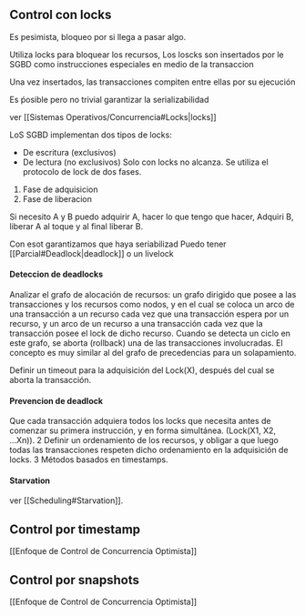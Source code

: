 ## Control con locks
Es pesimista, bloqueo por si llega a pasar algo.

Utiliza locks para bloquear los recursos, Los loscks son insertados por le SGBD como instrucciones especiales en medio de la transaccion 

Una vez insertados, las transacciones compiten entre ellas por su ejecución

Es ṕosible pero no trivial garantizar la serializabilidad

ver [[Sistemas Operativos/Concurrencia#Locks|locks]]

LoS SGBD implementan dos tipos de locks: 
-  De escritura (exclusivos)
- De lectura (no exclusivos)
Solo con locks no alcanza. Se utiliza el protocolo de lock de dos fases.
1. Fase de adquisicion 
2. Fase de liberacion 

Si necesito A y B puedo adquirir A, hacer lo que tengo que hacer, Adquiri B, liberar A al toque y al final liberar B.

Con esot garantizamos que haya seriabilizad
Puedo tener [[Parcial#Deadlock|deadlock]] o un livelock

#### Deteccion de deadlocks

Analizar el grafo de alocación de recursos: un grafo dirigido que posee a las transacciones y los recursos como nodos, y en el cual se coloca un arco de una transacción a un recurso cada vez que una transacción espera por un recurso, y un arco de un recurso a una transacción cada vez que la transacción posee el lock de dicho recurso. Cuando se detecta un ciclo en este grafo, se aborta (rollback) una de las transacciones involucradas. El concepto es muy similar al del grafo de precedencias para un solapamiento.

Definir un timeout para la adquisición del Lock(X), después del cual se aborta la transacción.


#### Prevencion de deadlock 
Que cada transacción adquiera todos los locks que necesita antes de comenzar su primera instrucción, y en forma simultánea. (Lock(X1, X2, ...Xn)). 2 Definir un ordenamiento de los recursos, y obligar a que luego todas las transacciones respeten dicho ordenamiento en la adquisición de locks. 3 Métodos basados en timestamps.

#### Starvation
ver [[Scheduling#Starvation]]. 
## Control por timestamp 
[[Enfoque de Control de Concurrencia Optimista]]
## Control por snapshots
[[Enfoque de Control de Concurrencia Optimista]]